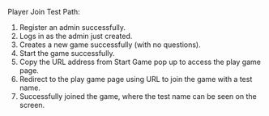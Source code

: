 Player Join Test Path:
1. Register an admin successfully.
2. Logs in as the admin just created.
3. Creates a new game successfully (with no questions).
4. Start the game successfully.
5. Copy the URL address from Start Game pop up to access the play game page.
6. Redirect to the play game page using URL to join the game with a test name.
7. Successfully joined the game, where the test name can be seen on the screen.
